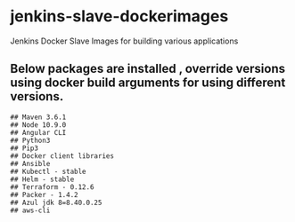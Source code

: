 # jenkins-slave-dockerimages
Jenkins Docker Slave Images for building various applications 

## Below packages are installed  , override versions using docker build arguments for using different versions. 

```
## Maven 3.6.1
## Node 10.9.0
## Angular CLI
## Python3
## Pip3
## Docker client libraries
## Ansible
## Kubectl - stable
## Helm - stable
## Terraform - 0.12.6
## Packer - 1.4.2
## Azul jdk 8=8.40.0.25
## aws-cli
```
